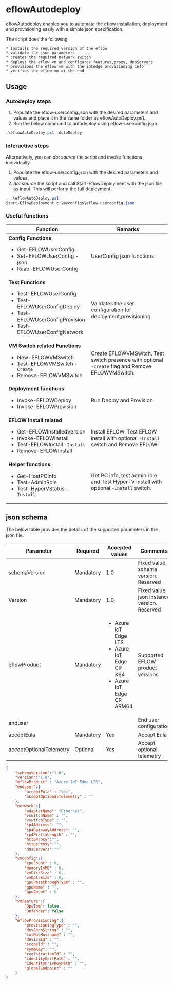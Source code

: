 # eflowAutodeploy

eflowAutodeploy enables you to automate the eflow installation, deployment and provisioning easily with a simple json specification.

The script does the following

    * installs the required version of the eflow
    * validate the json parameters
    * creates the required network switch
    * deploys the eflow vm and configures features,proxy, dnsServers
    * provisions the eflow vm with the iotedge provisioning info
    * verifies the eflow vm at the end

## Usage

### Autodeploy steps

1. Populate the eflow-userconfig.json with the desired parameters and values and place it in the same folder as eflowAutoDeploy.ps1.
2. Run the below command to autodeploy using eflow-userconfig.json.
```powershell
.\eflowAutoDeploy.ps1 -AutoDeploy
```

### Interactive steps
Alternatively, you can *dot source* the script and invoke functions individually.

1. Populate the eflow-userconfig.json with the desired parameters and values.
2. *dot source* the script and call Start-EflowDeployment with the json file as input. This will perform the full deployment.
```powershell
. .\eflowAutoDeploy.ps1
Start-EflowDeployment c:\myconfigs\eflow-userconfig.json
```

### Useful functions

| Function | Remarks |
| --------- | ------ |
|**Config Functions**<ul><li>Get-EFLOWUserConfig</li><li>Set-EFLOWUserConfig -json</li><li>Read-EFLOWUserConfig</li></ul>| UserConfig json functions |
|**Test Functions**<ul><li>Test-EFLOWUserConfig</li><li>Test-EFLOWUserConfigDeploy</li><li>Test-EFLOWUserConfigProvision</li><li>Test-EFLOWUserConfigNetwork</li></ul>| Validates the user configuration for deployment,provisioning. |
|**VM Switch related Functions**<ul><li>New-EFLOWVMSwitch</li><li>Test-EFLOWVMSwitch `-Create` </li><li>Remove-EFLOWVMSwitch</li></ul>| Create EFLOWVMSwitch, Test switch presence with optional `-create` flag and Remove EFLOWVMSwitch. |
|**Deployment functions**<ul><li>Invoke-EFLOWDeploy</li><li>Invoke-EFLOWProvision</li>| Run Deploy and Provision |
|**EFLOW Install related**<ul><li>Get-EFLOWInstalledVersion</li><li>Invoke-EFLOWInstall</li><li>Test-EFLOWInstall `-Install` </li><li>Remove-EFLOWInstall</li></ul>| Install EFLOW, Test EFLOW install with optional `-Install` switch and Remove EFLOW. |
|**Helper functions**<ul><li>Get-HostPCInfo</li><li>Test-AdminRole</li><li>Test-HyperVStatus `-Install` </li>| Get PC info, test admin role and Test Hyper-V install with optional `-Install` switch. |



## json schema

The below table provides the details of the supported parameters in the json file.

| Parameter | Required | Accepted values | Comments |
| --------- | -------- |---------------- | -------- |
| schemaVersion | Mandatory | 1.0 | Fixed value, schema version. Reserved|
| Version | Mandatory | 1.0 | Fixed value, json instance version. Reserved |
| eflowProduct | Mandatory | <ul><li>Azure IoT Edge LTS</li><li>Azure IoT Edge CR X64</li><li>Azure IoT Edge CR ARM64</li></ul>| Supported EFLOW product versions |
| enduser | |  | End user configuration |
| acceptEula | Mandatory | Yes |  Accept Eula |
| acceptOptionalTelemetry | Optional | Yes | Accept optional telemetry |

```json
{
    "schemaVersion":"1.0",
    "version":"1.0",
    "eflowProduct" : "Azure IoT Edge LTS",
    "enduser":{
        "acceptEula" : "Yes",
        "acceptOptionalTelemetry" : ""
    },
    "network":{
        "adapterName": "Ethernet",
        "vswitchName" : "",
        "vswitchType" : "",
        "ip4Address": "",
        "ip4GatewayAddress": "",
        "ip4PrefixLength" : "",
        "httpProxy":"",
        "httpsProxy":"",
        "dnsServers":""
    },
    "vmConfig":{
        "cpuCount" : 0,
        "memoryInMB" : 0,
        "vmDiskSize" : 0,
        "vmDataSize" : 0,
        "gpuPassthroughType" : "",
        "gpuName" : "",
        "gpuCount" : 0
    },
    "vmFeature":{
        "DpsTpm": false,
        "Defender": false
    },
    "eflowProvisioning":{
        "provisioningType" : "",
        "devConnString" : "",
        "iotHubHostname" : "",
        "deviceId" : "",
        "scopeId" : "",
        "symmKey": "",
        "registrationId" : "",
        "identityCertPath" : "",
        "identityPrivKeyPath" : "",
        "globalEndpoint" : ""
    }
}
```

